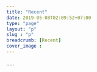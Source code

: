 ```yaml
---
title: "Recent"
date: 2019-05-08T02:09:52+07:00
type: "page"
layout: "p"
slug : "p"
breadcrumb: [Recent]
cover_image : 
---
```


.....